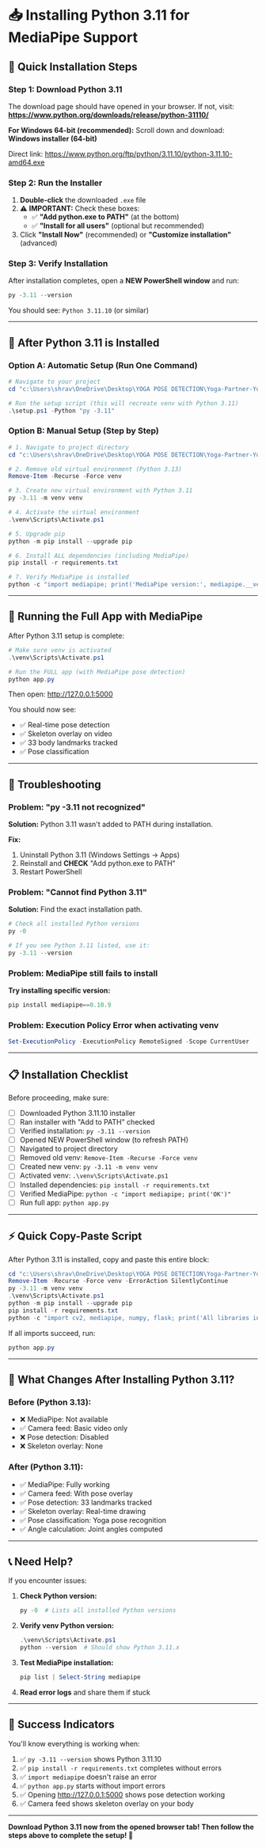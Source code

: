 # 📥 Installing Python 3.11 for MediaPipe Support

## 🎯 Quick Installation Steps

### Step 1: Download Python 3.11

The download page should have opened in your browser. If not, visit:
**https://www.python.org/downloads/release/python-31110/**

**For Windows 64-bit (recommended):**
Scroll down and download: **Windows installer (64-bit)**

Direct link: https://www.python.org/ftp/python/3.11.10/python-3.11.10-amd64.exe

### Step 2: Run the Installer

1. **Double-click** the downloaded `.exe` file
2. ⚠️ **IMPORTANT:** Check these boxes:
   - ✅ **"Add python.exe to PATH"** (at the bottom)
   - ✅ **"Install for all users"** (optional but recommended)
3. Click **"Install Now"** (recommended) or **"Customize installation"** (advanced)

### Step 3: Verify Installation

After installation completes, open a **NEW PowerShell window** and run:

```powershell
py -3.11 --version
```

You should see: `Python 3.11.10` (or similar)

---

## 🔧 After Python 3.11 is Installed

### Option A: Automatic Setup (Run One Command)

```powershell
# Navigate to your project
cd "c:\Users\shrav\OneDrive\Desktop\YOGA POSE DETECTION\Yoga-Partner-Yoga-pose-detection-"

# Run the setup script (this will recreate venv with Python 3.11)
.\setup.ps1 -Python "py -3.11"
```

### Option B: Manual Setup (Step by Step)

```powershell
# 1. Navigate to project directory
cd "c:\Users\shrav\OneDrive\Desktop\YOGA POSE DETECTION\Yoga-Partner-Yoga-pose-detection-"

# 2. Remove old virtual environment (Python 3.13)
Remove-Item -Recurse -Force venv

# 3. Create new virtual environment with Python 3.11
py -3.11 -m venv venv

# 4. Activate the virtual environment
.\venv\Scripts\Activate.ps1

# 5. Upgrade pip
python -m pip install --upgrade pip

# 6. Install ALL dependencies (including MediaPipe)
pip install -r requirements.txt

# 7. Verify MediaPipe is installed
python -c "import mediapipe; print('MediaPipe version:', mediapipe.__version__)"
```

---

## 🚀 Running the Full App with MediaPipe

After Python 3.11 setup is complete:

```powershell
# Make sure venv is activated
.\venv\Scripts\Activate.ps1

# Run the FULL app (with MediaPipe pose detection)
python app.py
```

Then open: http://127.0.0.1:5000

You should now see:
- ✅ Real-time pose detection
- ✅ Skeleton overlay on video
- ✅ 33 body landmarks tracked
- ✅ Pose classification

---

## 🐛 Troubleshooting

### Problem: "py -3.11 not recognized"

**Solution:** Python 3.11 wasn't added to PATH during installation.

**Fix:**
1. Uninstall Python 3.11 (Windows Settings → Apps)
2. Reinstall and **CHECK** "Add python.exe to PATH"
3. Restart PowerShell

### Problem: "Cannot find Python 3.11"

**Solution:** Find the exact installation path.

```powershell
# Check all installed Python versions
py -0

# If you see Python 3.11 listed, use it:
py -3.11 --version
```

### Problem: MediaPipe still fails to install

**Try installing specific version:**
```powershell
pip install mediapipe==0.10.9
```

### Problem: Execution Policy Error when activating venv

```powershell
Set-ExecutionPolicy -ExecutionPolicy RemoteSigned -Scope CurrentUser
```

---

## 📋 Installation Checklist

Before proceeding, make sure:
- [ ] Downloaded Python 3.11.10 installer
- [ ] Ran installer with "Add to PATH" checked
- [ ] Verified installation: `py -3.11 --version`
- [ ] Opened NEW PowerShell window (to refresh PATH)
- [ ] Navigated to project directory
- [ ] Removed old venv: `Remove-Item -Recurse -Force venv`
- [ ] Created new venv: `py -3.11 -m venv venv`
- [ ] Activated venv: `.\venv\Scripts\Activate.ps1`
- [ ] Installed dependencies: `pip install -r requirements.txt`
- [ ] Verified MediaPipe: `python -c "import mediapipe; print('OK')"`
- [ ] Run full app: `python app.py`

---

## ⚡ Quick Copy-Paste Script

After Python 3.11 is installed, copy and paste this entire block:

```powershell
cd "c:\Users\shrav\OneDrive\Desktop\YOGA POSE DETECTION\Yoga-Partner-Yoga-pose-detection-"
Remove-Item -Recurse -Force venv -ErrorAction SilentlyContinue
py -3.11 -m venv venv
.\venv\Scripts\Activate.ps1
python -m pip install --upgrade pip
pip install -r requirements.txt
python -c "import cv2, mediapipe, numpy, flask; print('All libraries installed!'); print('OpenCV:', cv2.__version__); print('MediaPipe:', mediapipe.__version__); print('NumPy:', numpy.__version__); print('Flask:', flask.__version__)"
```

If all imports succeed, run:
```powershell
python app.py
```

---

## 🎯 What Changes After Installing Python 3.11?

### Before (Python 3.13):
- ❌ MediaPipe: Not available
- ✅ Camera feed: Basic video only
- ❌ Pose detection: Disabled
- ❌ Skeleton overlay: None

### After (Python 3.11):
- ✅ MediaPipe: Fully working
- ✅ Camera feed: With pose overlay
- ✅ Pose detection: 33 landmarks tracked
- ✅ Skeleton overlay: Real-time drawing
- ✅ Pose classification: Yoga pose recognition
- ✅ Angle calculation: Joint angles computed

---

## 📞 Need Help?

If you encounter issues:

1. **Check Python version:**
   ```powershell
   py -0  # Lists all installed Python versions
   ```

2. **Verify venv Python version:**
   ```powershell
   .\venv\Scripts\Activate.ps1
   python --version  # Should show Python 3.11.x
   ```

3. **Test MediaPipe installation:**
   ```powershell
   pip list | Select-String mediapipe
   ```

4. **Read error logs** and share them if stuck

---

## 🎉 Success Indicators

You'll know everything is working when:

1. ✅ `py -3.11 --version` shows Python 3.11.10
2. ✅ `pip install -r requirements.txt` completes without errors
3. ✅ `import mediapipe` doesn't raise an error
4. ✅ `python app.py` starts without import errors
5. ✅ Opening http://127.0.0.1:5000 shows pose detection working
6. ✅ Camera feed shows skeleton overlay on your body

---

**Download Python 3.11 now from the opened browser tab!**
**Then follow the steps above to complete the setup! 🚀**
